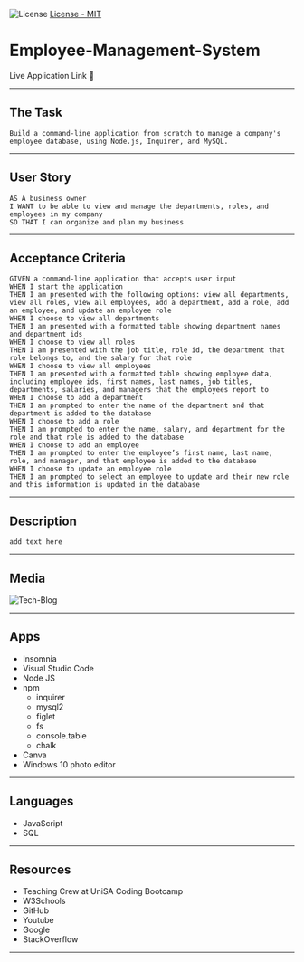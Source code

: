 ![License](https://img.shields.io/static/v1?label=License&message=MIT&color=blue)   [License - MIT](https://opensource.org/licenses/MIT/)

# Employee-Management-System 
Live Application Link 👀 

---
## The Task
```
Build a command-line application from scratch to manage a company's employee database, using Node.js, Inquirer, and MySQL.
```
---
## User Story
```
AS A business owner
I WANT to be able to view and manage the departments, roles, and employees in my company
SO THAT I can organize and plan my business
```

---
## Acceptance Criteria 
```
GIVEN a command-line application that accepts user input
WHEN I start the application
THEN I am presented with the following options: view all departments, view all roles, view all employees, add a department, add a role, add an employee, and update an employee role
WHEN I choose to view all departments
THEN I am presented with a formatted table showing department names and department ids
WHEN I choose to view all roles
THEN I am presented with the job title, role id, the department that role belongs to, and the salary for that role
WHEN I choose to view all employees
THEN I am presented with a formatted table showing employee data, including employee ids, first names, last names, job titles, departments, salaries, and managers that the employees report to
WHEN I choose to add a department
THEN I am prompted to enter the name of the department and that department is added to the database
WHEN I choose to add a role
THEN I am prompted to enter the name, salary, and department for the role and that role is added to the database
WHEN I choose to add an employee
THEN I am prompted to enter the employee’s first name, last name, role, and manager, and that employee is added to the database
WHEN I choose to update an employee role
THEN I am prompted to select an employee to update and their new role and this information is updated in the database 
```
---
## Description
```
add text here
```
---
## Media
![Tech-Blog]()

---
## Apps 
*  Insomnia
*  Visual Studio Code
*  Node JS
*  npm 
    * inquirer
    * mysql2
    * figlet
    * fs
    * console.table
    * chalk
*  Canva
*  Windows 10 photo editor

---
## Languages
* JavaScript
* SQL
---
## Resources 
* Teaching Crew at UniSA Coding Bootcamp 
* W3Schools 
* GitHub 
* Youtube
* Google
* StackOverflow
---

